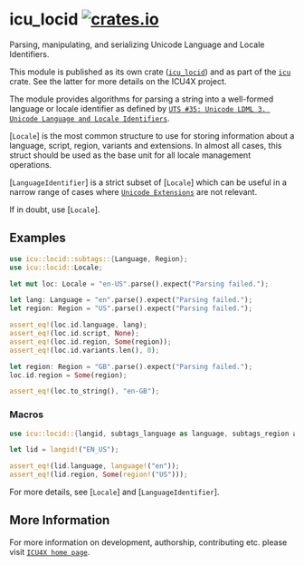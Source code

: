 # icu_locid [![crates.io](https://img.shields.io/crates/v/icu_locid)](https://crates.io/crates/icu_locid)

Parsing, manipulating, and serializing Unicode Language and Locale Identifiers.

This module is published as its own crate ([`icu_locid`](https://docs.rs/icu_locid/latest/icu_locid/))
and as part of the [`icu`](https://docs.rs/icu/latest/icu/) crate. See the latter for more details on the ICU4X project.

The module provides algorithms for parsing a string into a well-formed language or locale identifier
as defined by [`UTS #35: Unicode LDML 3. Unicode Language and Locale Identifiers`].

[`Locale`] is the most common structure to use for storing information about a language,
script, region, variants and extensions. In almost all cases, this struct should be used as the
base unit for all locale management operations.

[`LanguageIdentifier`] is a strict subset of [`Locale`] which can be useful in a narrow range of
cases where [`Unicode Extensions`] are not relevant.

If in doubt, use [`Locale`].

## Examples

```rust
use icu::locid::subtags::{Language, Region};
use icu::locid::Locale;

let mut loc: Locale = "en-US".parse().expect("Parsing failed.");

let lang: Language = "en".parse().expect("Parsing failed.");
let region: Region = "US".parse().expect("Parsing failed.");

assert_eq!(loc.id.language, lang);
assert_eq!(loc.id.script, None);
assert_eq!(loc.id.region, Some(region));
assert_eq!(loc.id.variants.len(), 0);

let region: Region = "GB".parse().expect("Parsing failed.");
loc.id.region = Some(region);

assert_eq!(loc.to_string(), "en-GB");
```

### Macros

```rust
use icu::locid::{langid, subtags_language as language, subtags_region as region};

let lid = langid!("EN_US");

assert_eq!(lid.language, language!("en"));
assert_eq!(lid.region, Some(region!("US")));
```

For more details, see [`Locale`] and [`LanguageIdentifier`].

[`UTS #35: Unicode LDML 3. Unicode Language and Locale Identifiers`]: https://unicode.org/reports/tr35/tr35.html#Unicode_Language_and_Locale_Identifiers
[`ICU4X`]: ../icu/index.html
[`Unicode Extensions`]: extensions

## More Information

For more information on development, authorship, contributing etc. please visit [`ICU4X home page`](https://github.com/unicode-org/icu4x).
